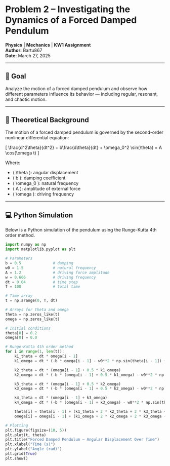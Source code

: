 # Problem 2 – Investigating the Dynamics of a Forced Damped Pendulum

**Physics** | **Mechanics** | **KW1 Assignment**  
**Author:** Bartu867  
**Date:** March 27, 2025

---

## 🎯 Goal

Analyze the motion of a forced damped pendulum and observe how different parameters influence its behavior — including regular, resonant, and chaotic motion.

---

## 📘 Theoretical Background

The motion of a forced damped pendulum is governed by the second-order nonlinear differential equation:

\[
\frac{d^2\theta}{dt^2} + b\frac{d\theta}{dt} + \omega_0^2 \sin(\theta) = A \cos(\omega t)
\]

Where:  
- \( \theta \): angular displacement  
- \( b \): damping coefficient  
- \( \omega_0 \): natural frequency  
- \( A \): amplitude of external force  
- \( \omega \): driving frequency  

---

## 💻 Python Simulation

Below is a Python simulation of the pendulum using the Runge-Kutta 4th order method.

```python
import numpy as np
import matplotlib.pyplot as plt

# Parameters
b = 0.5              # damping
w0 = 1.5             # natural frequency
A = 1.2              # driving force amplitude
w = 0.666            # driving frequency
dt = 0.04            # time step
T = 100              # total time

# Time array
t = np.arange(0, T, dt)

# Arrays for theta and omega
theta = np.zeros_like(t)
omega = np.zeros_like(t)

# Initial conditions
theta[0] = 0.2
omega[0] = 0.0

# Runge-Kutta 4th order method
for i in range(1, len(t)):
    k1_theta = dt * omega[i - 1]
    k1_omega = dt * (-b * omega[i - 1] - w0**2 * np.sin(theta[i - 1]) + A * np.cos(w * t[i - 1]))

    k2_theta = dt * (omega[i - 1] + 0.5 * k1_omega)
    k2_omega = dt * (-b * (omega[i - 1] + 0.5 * k1_omega) - w0**2 * np.sin(theta[i - 1] + 0.5 * k1_theta) + A * np.cos(w * (t[i - 1] + 0.5 * dt)))

    k3_theta = dt * (omega[i - 1] + 0.5 * k2_omega)
    k3_omega = dt * (-b * (omega[i - 1] + 0.5 * k2_omega) - w0**2 * np.sin(theta[i - 1] + 0.5 * k2_theta) + A * np.cos(w * (t[i - 1] + 0.5 * dt)))

    k4_theta = dt * (omega[i - 1] + k3_omega)
    k4_omega = dt * (-b * (omega[i - 1] + k3_omega) - w0**2 * np.sin(theta[i - 1] + k3_theta) + A * np.cos(w * (t[i - 1] + dt)))

    theta[i] = theta[i - 1] + (k1_theta + 2 * k2_theta + 2 * k3_theta + k4_theta) / 6
    omega[i] = omega[i - 1] + (k1_omega + 2 * k2_omega + 2 * k3_omega + k4_omega) / 6

# Plotting
plt.figure(figsize=(10, 5))
plt.plot(t, theta)
plt.title("Forced Damped Pendulum – Angular Displacement Over Time")
plt.xlabel("Time (s)")
plt.ylabel("Angle (rad)")
plt.grid(True)
plt.show()
